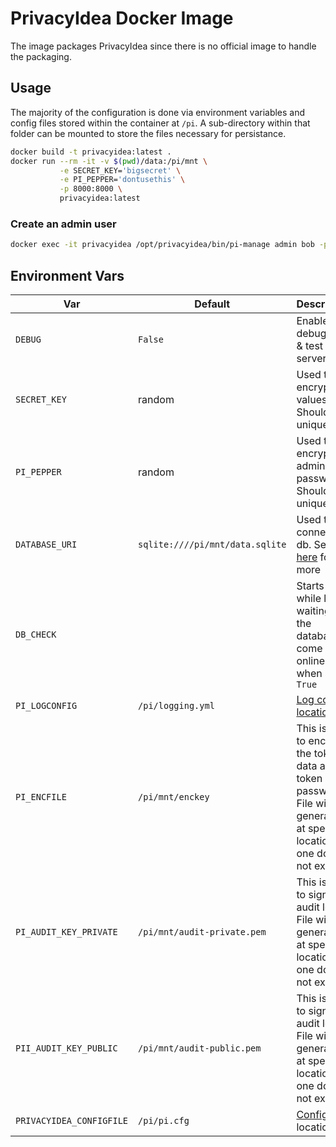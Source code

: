 # PrivacyIdea Docker Image

The image packages PrivacyIdea since there is no official image to handle the packaging.

## Usage

The majority of the configuration is done via environment variables and config files stored within the container at `/pi`. A sub-directory within that folder can be mounted to store the files necessary for persistance.

```bash
docker build -t privacyidea:latest .
docker run --rm -it -v $(pwd)/data:/pi/mnt \
           -e SECRET_KEY='bigsecret' \
           -e PI_PEPPER='dontusethis' \
           -p 8000:8000 \
           privacyidea:latest
```

### Create an admin user

```bash
docker exec -it privacyidea /opt/privacyidea/bin/pi-manage admin bob -p bobspwd
```

## Environment Vars

| Var                      | Default                         | Description |
| ------------------------ | ------------------------------- | ----------- |
| `DEBUG`                  | `False`                         | Enables debug logs & test server |
| `SECRET_KEY`             | random                          | Used to encrypt values. Should be unique |
| `PI_PEPPER`              | random                          | Used to encrypt admin passwords. Should be unique |
| `DATABASE_URI`           | `sqlite:////pi/mnt/data.sqlite` | Used to connect to db. See [here](https://privacyidea.readthedocs.io/en/latest/faq/mysqldb.html#mysqldb) for more |
| `DB_CHECK`               | <NONE>                          | Starts a while loop waiting for the database to come online when set to `True` |
| `PI_LOGCONFIG`           | `/pi/logging.yml`               | [Log config location](https://privacyidea.readthedocs.io/en/latest/installation/system/logging.html#debug-log) |
| `PI_ENCFILE`             | `/pi/mnt/enckey`                | This is used to encrypt the token data and token passwords. File will be generated at specified location if one does not exist |
| `PI_AUDIT_KEY_PRIVATE`   | `/pi/mnt/audit-private.pem`     | This is used to sign the audit log. File will be generated at specified location if one does not exist |
| `PII_AUDIT_KEY_PUBLIC`   | `/pi/mnt/audit-public.pem`      | This is used to sign the audit log. File will be generated at specified location if one does not exist |
| `PRIVACYIDEA_CONFIGFILE` | `/pi/pi.cfg`                    | [Config file](https://privacyidea.readthedocs.io/en/latest/installation/system/inifile.html#cfgfile) location |
